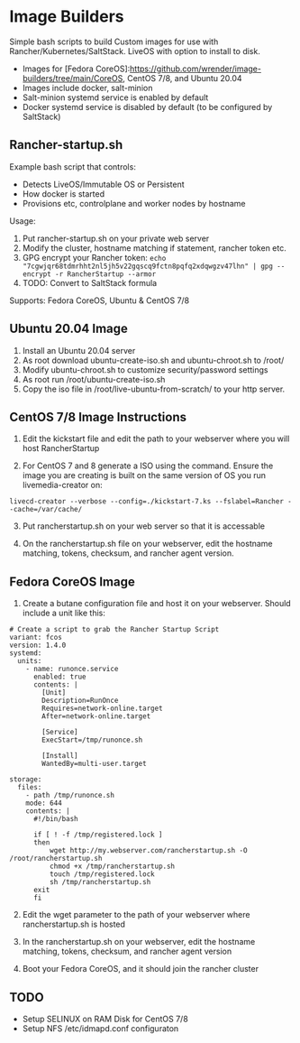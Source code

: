 # Image Builders

Simple bash scripts to build Custom images for use with Rancher/Kubernetes/SaltStack. LiveOS with option to install to disk.
- Images for [Fedora CoreOS]:https://github.com/wrender/image-builders/tree/main/CoreOS, CentOS 7/8, and Ubuntu 20.04
- Images include docker, salt-minion
- Salt-minion systemd service is enabled by default
- Docker systemd service is disabled by default (to be configured by SaltStack)

## Rancher-startup.sh

Example bash script that controls:
- Detects LiveOS/Immutable OS or Persistent
- How docker is started
- Provisions etc, controlplane and worker nodes by hostname

Usage:
1. Put rancher-startup.sh on your private web server
2. Modify the cluster, hostname matching if statement, rancher token etc.
3. GPG encrypt your Rancher token: `echo "7cgwjqr68tdmrhht2nl5jh5v22gqscq9fctn8pqfq2xdqwgzv47lhn" | gpg --encrypt -r RancherStartup --armor`
4. TODO: Convert to SaltStack formula 

Supports: Fedora CoreOS, Ubuntu & CentOS 7/8

## Ubuntu 20.04 Image
1. Install an Ubuntu 20.04 server
2. As root download ubuntu-create-iso.sh and ubuntu-chroot.sh to /root/
3. Modify ubuntu-chroot.sh to customize security/password settings
4. As root run /root/ubuntu-create-iso.sh
5. Copy the iso file in /root/live-ubuntu-from-scratch/ to your http server. 

## CentOS 7/8  Image Instructions
1.  Edit the kickstart file and edit the path to your webserver where you will host RancherStartup

2.  For CentOS 7 and 8 generate a ISO using the command. Ensure the image you are creating is built on the same version of OS you run livemedia-creator on:
```
livecd-creator --verbose --config=./kickstart-7.ks --fslabel=Rancher --cache=/var/cache/ 
```

3.  Put rancherstartup.sh on your web server so that it is accessable

4.  On the rancherstartup.sh file on your webserver, edit the hostname matching, tokens, checksum, and rancher agent version.

## Fedora CoreOS Image
1.  Create a butane configuration file and host it on your webserver.  Should include a unit like this:
```
# Create a script to grab the Rancher Startup Script
variant: fcos
version: 1.4.0
systemd:
  units:
    - name: runonce.service
      enabled: true
      contents: |
        [Unit]
        Description=RunOnce
        Requires=network-online.target
        After=network-online.target

        [Service]
        ExecStart=/tmp/runonce.sh

        [Install]
        WantedBy=multi-user.target

storage:
  files:
    - path /tmp/runonce.sh
    mode: 644
    contents: |
      #!/bin/bash

      if [ ! -f /tmp/registered.lock ]
      then
          wget http://my.webserver.com/rancherstartup.sh -O /root/rancherstartup.sh
          chmod +x /tmp/rancherstartup.sh
          touch /tmp/registered.lock
          sh /tmp/rancherstartup.sh
      exit
      fi
```

2. Edit the wget parameter to the path of your webserver where rancherstartup.sh is hosted

3. In the rancherstartup.sh on your webserver, edit the hostname matching, tokens, checksum, and rancher agent version

4. Boot your Fedora CoreOS, and it should join the rancher cluster

## TODO
- Setup SELINUX on RAM Disk for CentOS 7/8
- Setup NFS /etc/idmapd.conf configuraton
